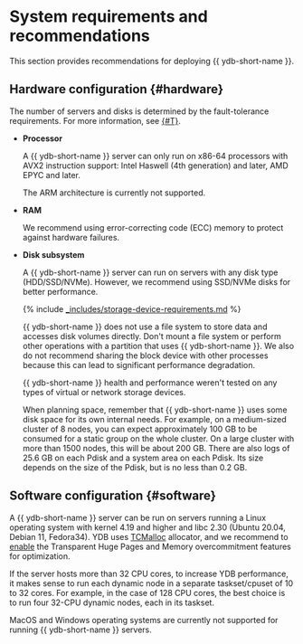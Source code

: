 # System requirements and recommendations

This section provides recommendations for deploying {{ ydb-short-name }}.

## Hardware configuration {#hardware}

The number of servers and disks is determined by the fault-tolerance requirements. For more information, see [{#T}](topology.md).

* **Processor**

   A {{ ydb-short-name }} server can only run on x86-64 processors with AVX2 instruction support: Intel Haswell (4th generation) and later, AMD EPYC and later.

   The ARM architecture is currently not supported.

* **RAM**

   We recommend using error-correcting code (ECC) memory to protect against hardware failures.

* **Disk subsystem**

   A {{ ydb-short-name }} server can run on servers with any disk type (HDD/SSD/NVMe). However, we recommend using SSD/NVMe disks for better performance.

   {% include [_includes/storage-device-requirements.md](../_includes/storage-device-requirements.md) %}

   {{ ydb-short-name }} does not use a file system to store data and accesses disk volumes directly. Don't mount a file system or perform other operations with a partition that uses {{ ydb-short-name }}. We also do not recommend sharing the block device with other processes because this can lead to significant performance degradation.

   {{ ydb-short-name }} health and performance weren't tested on any types of virtual or network storage devices.

   When planning space, remember that {{ ydb-short-name }} uses some disk space for its own internal needs. For example, on a medium-sized cluster of 8 nodes, you can expect approximately 100 GB to be consumed for a static group on the whole cluster. On a large cluster with more than 1500 nodes, this will be about 200 GB. There are also logs of 25.6 GB on each Pdisk and a system area on each Pdisk. Its size depends on the size of the Pdisk, but is no less than 0.2 GB.

## Software configuration {#software}

A {{ ydb-short-name }} server can be run on servers running a Linux operating system with kernel 4.19 and higher and libc 2.30 (Ubuntu 20.04, Debian 11, Fedora34). YDB uses [TCMalloc](https://google.github.io/tcmalloc) allocator, and we recommend to [enable](https://google.github.io/tcmalloc/tuning.html#system-level-optimizations) the Transparent Huge Pages and Memory overcommitment features for optimization.

If the server hosts more than 32 CPU cores, to increase YDB performance, it makes sense to run each dynamic node in a separate taskset/cpuset of 10 to 32 cores. For example, in the case of 128 CPU cores, the best choice is to run four 32-CPU dynamic nodes, each in its taskset.

MacOS and Windows operating systems are currently not supported for running {{ ydb-short-name }} servers.

